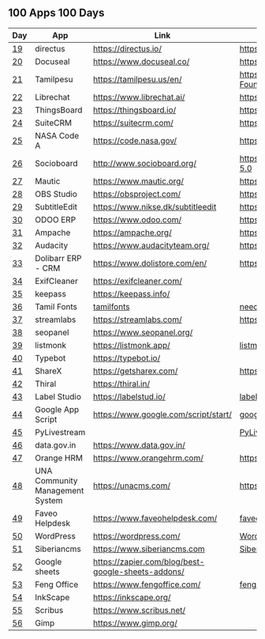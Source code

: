 ## 100 Apps 100 Days

| Day  | App                             | Link                                                 | Source                                         |
| ---- | ------------------------------- | ---------------------------------------------------- | ---------------------------------------------- |
| [19] | directus                        | <https://directus.io/>                               | <https://github.com/directus/directus>         |
| [20] | Docuseal                        | <https://www.docuseal.co/>                           | <https://github.com/docusealco/docuseal>       |
| [21] | Tamilpesu                       | <https://tamilpesu.us/en/>                           | <https://github.com/Ezhil-Language-Foundation> |
| [22] | Librechat                       | <https://www.librechat.ai/>                          | <https://github.com/danny-avila/LibreChat>     |
| [23] | ThingsBoard                     | <https://thingsboard.io/>                            | <https://github.com/thingsboard/thingsboard>   |
| [24] | SuiteCRM                        | <https://suitecrm.com/>                              | <https://github.com/salesagility/SuiteCRM>     |
| [25] | NASA Code A                     | <https://code.nasa.gov/>                             | <https://github.com/nasa/code-nasa-gov>        |
| [26] | Socioboard                      | <http://www.socioboard.org/>                         | <https://github.com/socioboard/Socioboard-5.0> |
| [27] | Mautic                          | <https://www.mautic.org/>                            | <https://github.com/mautic/mautic>             |
| [28] | OBS Studio                      | <https://obsproject.com/>                            | <https://github.com/obsproject/obs-studio>     |
| [29] | SubtitleEdit                    | <https://www.nikse.dk/subtitleedit>                  | <https://github.com/SubtitleEdit>              |
| [30] | ODOO ERP                        | <https://www.odoo.com/>                              | <https://github.com/odoo/odoo>                 |
| [31] | Ampache                         | <https://ampache.org/>                               | <https://github.com/ampache/ampache>           |
| [32] | Audacity                        | <https://www.audacityteam.org/>                      | <https://github.com/audacity>                  |
| [33] | Dolibarr ERP - CRM              | <https://www.dolistore.com/en/>                      | <https://github.com/Dolibarr/dolibarr>         |
| [34] | ExifCleaner                     | <https://exifcleaner.com/>                           |                                                |
| [35] | keepass                         | <https://keepass.info/>                              |                                                |
| [36] | Tamil Fonts                     | [tamilfonts]                                         | [neechalkaran]                                 |
| [37] | streamlabs                      | <https://streamlabs.com/>                            | <https://github.com/stream-labs/desktop>       |
| [38] | seopanel                        | <https://www.seopanel.org/>                          |                                                |
| [39] | listmonk                        | <https://listmonk.app/>                              | [listmonk]                                     |
| [40] | Typebot                         | <https://typebot.io/>                                |                                                |
| [41] | ShareX                          | <https://getsharex.com/>                             | <https://github.com/ShareX/ShareX>             |
| [42] | Thiral                          | <https://thiral.in/>                                 |                                                |
| [43] | Label Studio                    | <https://labelstud.io/>                              | [label-studio]                                 |
| [44] | Google App Script               | <https://www.google.com/script/start/>               | [google-scripts]                               |
| [45] | PyLivestream                    |                                                      | [PyLivestream]                                 |
| [46] | data.gov.in                     | <https://www.data.gov.in/>                           |                                                |
| [47] | Orange HRM                      | <https://www.orangehrm.com/>                         | <https://github.com/orangehrm/orangehrm>       |
| [48] | UNA Community Management System | <https://unacms.com/>                                | <https://github.com/unacms/una>                |
| [49] | Faveo Helpdesk                  | <https://www.faveohelpdesk.com/>                     | [faveo-helpdesk]                               |
| [50] | WordPress                       | <https://wordpress.com/>                             | [Wordpress]                                    |
| [51] | Siberiancms                     | <https://www.siberiancms.com>                        | [Siberian]                                     |
| [52] | Google sheets                   | <https://zapier.com/blog/best-google-sheets-addons/> |                                                |
| [53] | Feng Office                     | <https://www.fengoffice.com/>                        | [fengoffice]                                   |
| [54] | InkScape                        | <https://inkscape.org/>                              |                                                |
| [55] | Scribus                         | <https://www.scribus.net/>                           |                                                |
| [56] | Gimp                            | <https://www.gimp.org/>                              |                                                |

[19]: https://www.facebook.com/share/p/c3rQm5WRrYR7Uk3Q/
[20]: https://www.facebook.com/share/p/tmy3WZUGUPZJcyk9/
[21]: https://www.facebook.com/share/p/Nozz7LFDJMVtQABR/
[22]: https://www.facebook.com/share/p/QbgDTsS4M9iYrRmD/
[23]: https://www.facebook.com/share/p/nPrWuQSBnu3k4xns/
[24]: https://www.facebook.com/share/p/LbCXa7dcRRQUF52r/
[25]: https://www.facebook.com/share/p/THUQ7oNpjBtGyQPo/
[26]: https://www.facebook.com/share/p/p4Q53mTar68SoyJ7/
[27]: https://www.facebook.com/share/p/XU2bZ3eysMbABsJX/
[28]: https://www.facebook.com/share/p/JFT6PPsr2DBBJpug/
[29]: https://www.facebook.com/share/p/P58dzw7NTC5Xrsqv/
[30]: https://www.facebook.com/share/p/7Jk4cMy1JGkWUbfx/
[31]: https://www.facebook.com/share/p/dXtk3fsDxywVLi3j/
[32]: https://www.facebook.com/share/p/5y6ZYRCiq4UxLZz8/
[33]: https://www.facebook.com/share/p/fdnzSs7XcHuF2Zu7/
[34]: https://www.facebook.com/share/p/NoKiVZeDMGYbjyQ3/
[35]: https://www.facebook.com/share/p/q5K3EvFpcLhS59cP/
[36]: https://www.facebook.com/share/p/z1QFvXTKjbWPM6vM/
[37]: https://www.facebook.com/share/p/hEvmmcBm3VG6oRmq/
[38]: https://www.facebook.com/selva.murali/posts/pfbid02oMPLaP9bcuWmoHKF2yzcMRFKDekRUNPXx3UZ47E5dp5eu8oANWyoadcoonBWdxWFl
[39]: https://www.facebook.com/selva.murali/posts/pfbid0ujPczF6CND7mrQiDYmphmTUfGkhzpD95qFzHvCSNaLJuwMUu2aFc13JCU5cPXEbgl
[listmonk]: https://github.com/knadh/listmonk
[40]: https://www.facebook.com/selva.murali/posts/pfbid02p32bfUqawMRAs2nUzjJ4wGG4AEdNJPPGrREtfswWPzqmGiPQL35FDQUDWh5Ut22Jl
[41]: https://www.facebook.com/share/p/3ofnSxDGFVSNu9Jw/
[PyLivestream]: https://github.com/scivision/PyLivestream
[43]: https://www.facebook.com/share/p/QTWn2jYJpsxMeb1q/
[label-studio]: https://github.com/HumanSignal/label-studio/
[44]: https://www.facebook.com/share/p/uc7BefJnzanxHBB9/
[google-scripts]: https://www.labnol.org/internet/google-scripts/28281/
[45]: https://www.facebook.com/share/p/1VUzyQKMko5rpmNB/
[46]: https://www.facebook.com/share/p/wWF5bqkbJsgpkX4R/
[Wordpress]: https://github.com/WordPress/WordPress
[tamilfonts]: https://oss.neechalkaran.com/tamilfonts/
[neechalkaran]: https://oss.neechalkaran.com/
[42]: https://www.facebook.com/selva.murali/posts/pfbid0sbymW7UxkcFiHoyQHcm4fPokYpy4zdiUGTZVYw288G2xEBcLAJ16SteGw1kbbr9Jl
[47]: https://www.facebook.com/share/p/LVNSD3zVVyTJ8vHA/
[48]: https://www.facebook.com/share/p/ekrbweUvD7AegxA4/
[49]: https://www.facebook.com/share/p/vZwDvLWLVExTzGTY/
[faveo-helpdesk]: https://github.com/ladybirdweb/faveo-helpdesk
[50]: https://www.facebook.com/share/p/vmkUMM4wYfCkmA6h/
[51]: https://www.facebook.com/share/p/4mjR7t2A5VHeVpwF/
[52]: https://www.facebook.com/share/p/mseh6z3C1MyxGpRr/
[53]: https://www.facebook.com/share/p/a7vtAz3A7xuADpAW/
[fengoffice]: https://github.com/fengoffice/fengoffice
[54]: https://www.facebook.com/share/p/AJF6Xaz4wQH86YAF/
[Siberian]: https://github.com/Xtraball/Siberian
[55]: https://www.facebook.com/share/p/4G21G4Ha6H3r4mWc/
[56]: https://www.facebook.com/share/p/jrZEX9TduANXAxDa/
